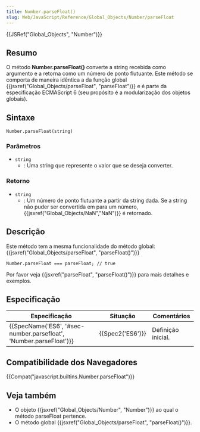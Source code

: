 ```yaml
---
title: Number.parseFloat()
slug: Web/JavaScript/Reference/Global_Objects/Number/parseFloat
---
```


{{JSRef("Global_Objects", "Number")}}

## Resumo

O método **Number.parseFloat()** converte a string recebida como argumento e a retorna como um número de ponto flutuante. Este método se comporta de maneira idêntica a da função global {{jsxref("Global_Objects/parseFloat", "parseFloat")}} e é parte da especificação ECMAScript 6 (seu propósito é a modularização dos objetos globais).

## Sintaxe

```
Number.parseFloat(string)
```

### Parâmetros

- `string`
  - : Uma string que represente o valor que se deseja converter.

### Retorno

- `string`
  - : Um número de ponto flutuante a partir da string dada. Se a string não puder ser convertida em para um número, {{jsxref("Global_Objects/NaN","NaN")}} é retornado.

## Descrição

Este método tem a mesma funcionalidade do método global: {{jsxref("Global_Objects/parseFloat", "parseFloat()")}}

```
Number.parseFloat === parseFloat; // true
```

Por favor veja {{jsxref("parseFloat", "parseFloat()")}} para mais detalhes e exemplos.

## Especificação

| Especificação                                                                            | Situação             | Comentários        |
| ---------------------------------------------------------------------------------------- | -------------------- | ------------------ |
| {{SpecName('ES6', '#sec-number.parsefloat', 'Number.parseFloat')}} | {{Spec2('ES6')}} | Definição inicial. |

## Compatibilidade dos Navegadores

{{Compat("javascript.builtins.Number.parseFloat")}}

## Veja também

- O objeto {{jsxref("Global_Objects/Number", "Number")}} ao qual o método parseFloat pertence.
- O método global {{jsxref("Global_Objects/parseFloat", "parseFloat()")}}.

